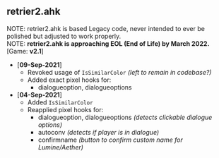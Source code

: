 ## retrier2.ahk
NOTE: retrier2.ahk is based Legacy code, never intended to ever be polished but adjusted to work properly.<br>
NOTE: **retrier2.ahk is approaching EOL (End of Life) by March 2022.**<br>
[Game: **v2.1**]
- [**09-Sep-2021**]
  - Revoked usage of `IsSimilarColor` *(left to remain in codebase?)*
  - Added exact pixel hooks for:
    - dialogueoption, dialogueoptions
- [**04-Sep-2021**]
  - Added `IsSimilarColor`
  - Reapplied pixel hooks for:
    - dialogueoption, dialogueoptions *(detects clickable dialogue options)*
    - autoconv *(detects if player is in dialogue)*
    - confirmname *(button to confirm custom name for Lumine/Aether)*
